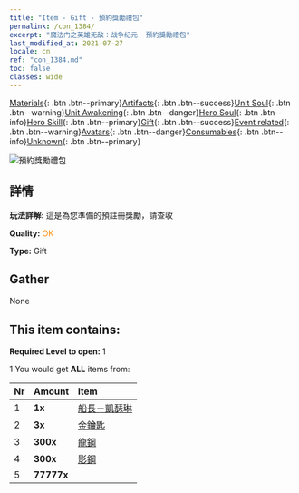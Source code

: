 ```yaml
---
title: "Item - Gift - 預約獎勵禮包"
permalink: /con_1384/
excerpt: "魔法门之英雄无敌：战争纪元  預約獎勵禮包"
last_modified_at: 2021-07-27
locale: cn
ref: "con_1384.md"
toc: false
classes: wide
---
```

 [Materials](/ItemsCN/){: .btn .btn--primary}[Artifacts](/ItemsCN/Artifacts/){: .btn .btn--success}[Unit Soul](/ItemsCN/UnitSoul/){: .btn .btn--warning}[Unit Awakening](/ItemsCN/UnitAwakening/){: .btn .btn--danger}[Hero Soul](/ItemsCN/HeroSoul/){: .btn .btn--info}[Hero Skill](/ItemsCN/HeroSkill/){: .btn .btn--primary}[Gift](/ItemsCN/Gift/){: .btn .btn--success}[Event related](/ItemsCN/Events/){: .btn .btn--warning}[Avatars](/ItemsCN/Avatars/){: .btn .btn--danger}[Consumables](/ItemsCN/Consumables/){: .btn .btn--info}[Unknown](/ItemsCN/Unknown/){: .btn .btn--primary}

 ![預約獎勵禮包](/images/t/i_907182.png)

## 詳情
 **玩法詳解:** 這是為您準備的預註冊獎勵，請查收

 **Quality:** <span style="color: #FF8C00">OK</span>

 **Type:** Gift

## Gather

  None

## This item contains:

 **Required Level to open:** 1

 1 You would get **ALL** items  from:

  | Nr | Amount |     Item    |
  |:---|:-------|:------------|
  | 1 |  **1x** | [船長－凱瑟琳](/cn/Items/con_1029/) |  | 
  | 2 |  **3x** | [金鑰匙](/cn/Items/con_783/) |  | 
  | 3 |  **300x** | [龍鋼](/cn/Items/con_880/) |  | 
  | 4 |  **300x** | [影鋼](/cn/Items/con_881/) |  | 
  | 5 |  **77777x** | <i class="fas fa-coins"/> |  | 
